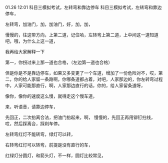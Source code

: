 01.26 12:01
科目三模拟考试，左转弯和靠边停车
科目三模拟考试，左转弯和靠边停车，


左转弯，加油门，加，加油门，好，加，加，

慢慢的，往这带方向，上第二道，记住哈，左转弯上第二道，上中间这一道知道吧，哦，为什么上这一道，

我再给大家解释一下

第一，你拐过来上那一道也合格，（左边第一道也合格）

但是你是不是靠边停车，如果又多变更了一个车道，增加了一份危险对不，哎，第二，你的给人家留一条路啊，你哪条道都占着，对吧，人家那边的，你左转弯过程中，人家可能那直行，啊，人家那边直行的话，你的，给人家留条道呀，

像你，像你的速度这么慢，就得走这个慢车道，

来，听语音，请靠边停车，

先回正，二次抬离合法，把油门抬起来，啊，
慢慢的，先回正再用铆钉扫线，哎，然后踩离合，踩刹车停。

左转弯红灯不能转弯，绿灯可以转，


右转弯红灯可以转弯，前提是没有直行的车，



红绿灯分圆灯，和箭头灯，不一样，圆灯比较常见，










